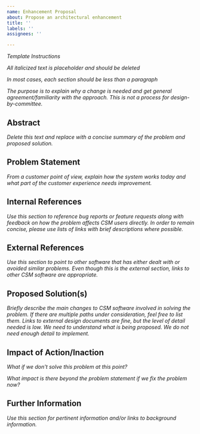 ```yaml
---
name: Enhancement Proposal
about: Propose an architectural enhancement
title: ''
labels: ''
assignees: ''

---
```


_Template Instructions_

_All italicized text is placeholder and should be deleted_

_In most cases, each section should be less than a paragraph_

_The purpose is to explain why a change is needed and get general agreement/familiarity with the approach.  This is not a process for design-by-committee._


## Abstract

_Delete this text and replace with a concise summary of the problem and proposed solution._

## Problem Statement

_From a customer point of view, explain how the system works today and what part of the customer experience needs improvement._

## Internal References

_Use this section to reference bug reports or feature requests along with feedback on how the problem affects CSM users directly.  In order to remain concise, please use lists of links with brief descriptions where possible._

## External References

_Use this section to point to other software that has either dealt with or avoided similar problems.  Even though this is the external section, links to other CSM software are appropriate._

## Proposed Solution(s)

_Briefly describe the main changes to CSM software involved in solving the problem.  If there are multiple paths under consideration, feel free to list them.  Links to external design documents are fine, but the level of detail needed is low.  We need to understand what is being proposed.  We do not need enough detail to implement._

## Impact of Action/Inaction

_What if we don't solve this problem at this point?_

_What impact is there beyond the problem statement if we fix the problem now?_

## Further Information

_Use this section for pertinent information and/or links to background information._
